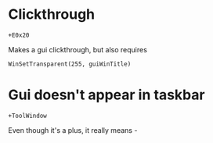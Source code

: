 ﻿# Clickthrough
```
+E0x20
```

Makes a gui clickthrough, but also requires

```ahk
WinSetTransparent(255, guiWinTitle)
```

# Gui doesn't appear in taskbar

```
+ToolWindow
```

Even though it's a plus, it really means -